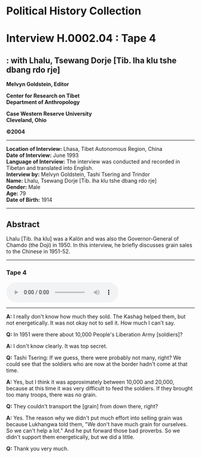 # Political History Collection  
# Interview H.0002.04 : Tape 4  
##  : with Lhalu, Tsewang Dorje [Tib. lha klu tshe dbang rdo rje]  
  
**Melvyn Goldstein, Editor**  

**Center for Research on Tibet**  
**Department of Anthropology**  

**Case Western Reserve University**  
**Cleveland, Ohio**  

**©2004**  

---  
**Location of Interview:** Lhasa, Tibet Autonomous Region, China  
**Date of Interview:** June 1993  
**Language of Interview:** The interview was conducted and recorded in Tibetan and translated into English.  
**Interview by:** Melvyn Goldstein, Tashi Tsering and Trindor  
**Name:** Lhalu, Tsewang Dorje [Tib. lha klu tshe dbang rdo rje]  
**Gender:** Male  
**Age:** 79  
**Date of Birth:** 1914  
  
---  
## Abstract  

 Lhalu [Tib. lha klu] was a Kalön and was also the Governor-General of Chamdo (the Doji) in 1950. In this interview, he briefly discusses grain sales to the Chinese in 1951-52.   

---  
### Tape 4  

<audio controls>
<source src="https://tile.loc.gov/storage-services/service/asian/asiantoha/H_0002_04/H_0002_04.mp3" type="audio/mp3">
Your browser does not support the audio element.
</audio>  

---

**A:**  I really don't know how much they sold. The Kashag helped them, but not energetically. It was not okay not to sell it. How much I can't say.   

**Q:**  In 1951 were there about 10,000 People's Liberation Army [soldiers]?   

**A:**  I don't know clearly. It was top secret.   

**Q:**  Tashi Tsering: If we guess, there were probably not many, right? We could see that the soldiers who are now at the border hadn't come at that time.   

**A:**  Yes, but I think it was approximately between 10,000 and 20,000, because at this time it was very difficult to feed the soldiers. If they brought too many troops, there was no grain.   

**Q:**  They couldn't transport the [grain] from down there, right?   

**A:**  Yes. The reason why we didn't put much effort into selling grain was because Lukhangwa told them, "We don't have much grain for ourselves. So we can't help a lot." And he put forward those bad proverbs. So we didn't support them energetically, but we did a little.   

**Q:**  Thank you very much.   

